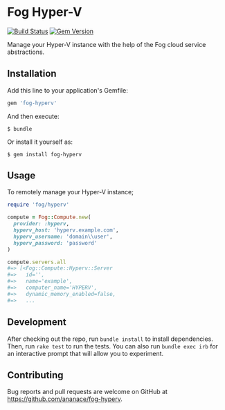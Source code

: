 # Fog Hyper-V

[![Build Status](https://travis-ci.org/ananace/fog-hyperv.svg?branch=master)](https://travis-ci.org/ananace/fog-hyperv) [![Gem Version](https://badge.fury.io/rb/fog-hyperv.svg)](https://badge.fury.io/rb/fog-hyperv)

Manage your Hyper-V instance with the help of the Fog cloud service abstractions.

## Installation

Add this line to your application's Gemfile:

```ruby
gem 'fog-hyperv'
```

And then execute:

    $ bundle

Or install it yourself as:

    $ gem install fog-hyperv

## Usage

To remotely manage your Hyper-V instance;

```ruby
require 'fog/hyperv'

compute = Fog::Compute.new(
  provider: :hyperv,
  hyperv_host: 'hyperv.example.com',
  hyperv_username: 'domain\\user',
  hyperv_password: 'password'
)

compute.servers.all
#=> [<Fog::Compute::Hyperv::Server
#=>   id='',
#=>   name='example',
#=>   computer_name='HYPERV',
#=>   dynamic_memory_enabled=false,
#=>   ...
```

## Development

After checking out the repo, run `bundle install` to install dependencies. Then, run `rake test` to run the tests. You can also run `bundle exec irb` for an interactive prompt that will allow you to experiment.

## Contributing

Bug reports and pull requests are welcome on GitHub at https://github.com/ananace/fog-hyperv.

